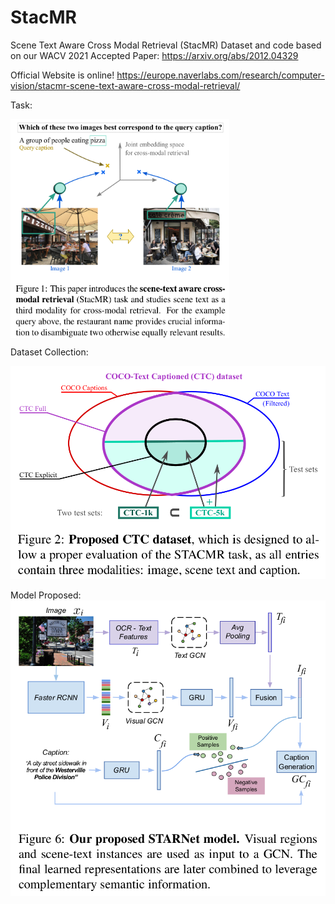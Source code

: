 # StacMR
Scene Text Aware Cross Modal Retrieval (StacMR)
Dataset and code based on our WACV 2021 Accepted Paper: https://arxiv.org/abs/2012.04329

Official Website is online! https://europe.naverlabs.com/research/computer-vision/stacmr-scene-text-aware-cross-modal-retrieval/

Task:

<a href="url"><img src="paper_images/Figure1.png" align="center" height="350" width="350" ></a>
<p></p>

Dataset Collection:

![alt text](paper_images/Figure2.png?raw=true "Dataset")

Model Proposed:
![alt text](paper_images/Figure6.png?raw=true "Model")
